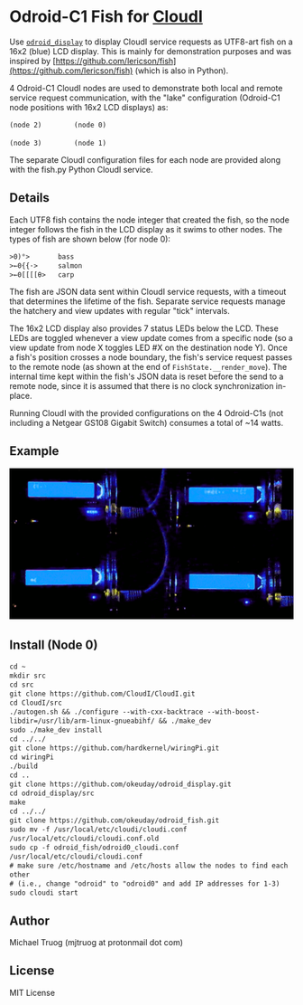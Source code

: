 Odroid-C1 Fish for [CloudI](http://cloudi.org)
==============================================

Use [`odroid_display`](https://github.com/okeuday/odroid_display/) to
display CloudI service requests as UTF8-art fish on a 16x2 (blue) LCD display.
This is mainly for demonstration purposes and was inspired by
[https://github.com/lericson/fish](https://github.com/lericson/fish)
(which is also in Python).

4 Odroid-C1 CloudI nodes are used to demonstrate both local and remote
service request communication, with the "lake" configuration
(Odroid-C1 node positions with 16x2 LCD displays) as:

    
    (node 2)        (node 0)
    
    (node 3)        (node 1)
    

The separate CloudI configuration files for each node are provided
along with the fish.py Python CloudI service.

Details
-------

Each UTF8 fish contains the node integer that created the fish, so the
node integer follows the fish in the LCD display as it swims to other nodes.
The types of fish are shown below (for node 0):

    >0)°>       bass
    >←0{{·>     salmon
    >←0[[[[θ>   carp

The fish are JSON data sent within CloudI service requests, with a timeout
that determines the lifetime of the fish.  Separate service requests
manage the hatchery and view updates with regular "tick" intervals.

The 16x2 LCD display also provides 7 status LEDs below the LCD.  These LEDs
are toggled whenever a view update comes from a specific node
(so a view update from node X toggles LED #X on the destination node Y).
Once a fish's position crosses a node boundary, the fish's service request
passes to the remote node (as shown at the end of `FishState.__render_move`).
The internal time kept within the fish's JSON data is reset before the send
to a remote node, since it is assumed that there is no clock synchronization
in-place.

Running CloudI with the provided configurations on the 4 Odroid-C1s
(not including a Netgear GS108 Gigabit Switch) consumes a total of ~14 watts.

Example
-------

![](https://raw.githubusercontent.com/okeuday/odroid_fish/master/fishbowl.gif)

Install (Node 0)
----------------

    cd ~
    mkdir src
    cd src
    git clone https://github.com/CloudI/CloudI.git
    cd CloudI/src
    ./autogen.sh && ./configure --with-cxx-backtrace --with-boost-libdir=/usr/lib/arm-linux-gnueabihf/ && ./make_dev
    sudo ./make_dev install
    cd ../../
    git clone https://github.com/hardkernel/wiringPi.git
    cd wiringPi
    ./build
    cd ..
    git clone https://github.com/okeuday/odroid_display.git
    cd odroid_display/src
    make
    cd ../../
    git clone https://github.com/okeuday/odroid_fish.git
    sudo mv -f /usr/local/etc/cloudi/cloudi.conf /usr/local/etc/cloudi/cloudi.conf.old
    sudo cp -f odroid_fish/odroid0_cloudi.conf /usr/local/etc/cloudi/cloudi.conf
    # make sure /etc/hostname and /etc/hosts allow the nodes to find each other
    # (i.e., change "odroid" to "odroid0" and add IP addresses for 1-3)
    sudo cloudi start

Author
------

Michael Truog (mjtruog at protonmail dot com)

License
-------

MIT License

